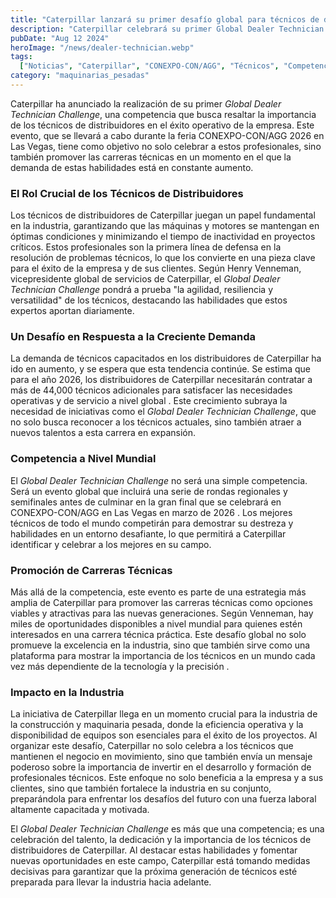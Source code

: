 ```yaml
---
title: "Caterpillar lanzará su primer desafío global para técnicos de distribuidores en CONEXPO-CON/AGG 2026"
description: "Caterpillar celebrará su primer Global Dealer Technician Challenge en CONEXPO-CON/AGG 2026, destacando la creciente demanda y las oportunidades en la carrera de técnico de distribuidores."
pubDate: "Aug 12 2024"
heroImage: "/news/dealer-technician.webp"
tags:
  ["Noticias", "Caterpillar", "CONEXPO-CON/AGG", "Técnicos", "Competencia"]
category: "maquinarias_pesadas"
---
```


Caterpillar ha anunciado la realización de su primer *Global Dealer Technician Challenge*, una competencia que busca resaltar la importancia de los técnicos de distribuidores en el éxito operativo de la empresa. Este evento, que se llevará a cabo durante la feria CONEXPO-CON/AGG 2026 en Las Vegas, tiene como objetivo no solo celebrar a estos profesionales, sino también promover las carreras técnicas en un momento en el que la demanda de estas habilidades está en constante aumento.

### El Rol Crucial de los Técnicos de Distribuidores

Los técnicos de distribuidores de Caterpillar juegan un papel fundamental en la industria, garantizando que las máquinas y motores se mantengan en óptimas condiciones y minimizando el tiempo de inactividad en proyectos críticos. Estos profesionales son la primera línea de defensa en la resolución de problemas técnicos, lo que los convierte en una pieza clave para el éxito de la empresa y de sus clientes. Según Henry Venneman, vicepresidente global de servicios de Caterpillar, el *Global Dealer Technician Challenge* pondrá a prueba "la agilidad, resiliencia y versatilidad" de los técnicos, destacando las habilidades que estos expertos aportan diariamente.

### Un Desafío en Respuesta a la Creciente Demanda

La demanda de técnicos capacitados en los distribuidores de Caterpillar ha ido en aumento, y se espera que esta tendencia continúe. Se estima que para el año 2026, los distribuidores de Caterpillar necesitarán contratar a más de 44,000 técnicos adicionales para satisfacer las necesidades operativas y de servicio a nivel global . Este crecimiento subraya la necesidad de iniciativas como el *Global Dealer Technician Challenge*, que no solo busca reconocer a los técnicos actuales, sino también atraer a nuevos talentos a esta carrera en expansión.

### Competencia a Nivel Mundial

El *Global Dealer Technician Challenge* no será una simple competencia. Será un evento global que incluirá una serie de rondas regionales y semifinales antes de culminar en la gran final que se celebrará en CONEXPO-CON/AGG en Las Vegas en marzo de 2026 . Los mejores técnicos de todo el mundo competirán para demostrar su destreza y habilidades en un entorno desafiante, lo que permitirá a Caterpillar identificar y celebrar a los mejores en su campo.

### Promoción de Carreras Técnicas

Más allá de la competencia, este evento es parte de una estrategia más amplia de Caterpillar para promover las carreras técnicas como opciones viables y atractivas para las nuevas generaciones. Según Venneman, hay miles de oportunidades disponibles a nivel mundial para quienes estén interesados en una carrera técnica práctica. Este desafío global no solo promueve la excelencia en la industria, sino que también sirve como una plataforma para mostrar la importancia de los técnicos en un mundo cada vez más dependiente de la tecnología y la precisión .

### Impacto en la Industria

La iniciativa de Caterpillar llega en un momento crucial para la industria de la construcción y maquinaria pesada, donde la eficiencia operativa y la disponibilidad de equipos son esenciales para el éxito de los proyectos. Al organizar este desafío, Caterpillar no solo celebra a los técnicos que mantienen el negocio en movimiento, sino que también envía un mensaje poderoso sobre la importancia de invertir en el desarrollo y formación de profesionales técnicos. Este enfoque no solo beneficia a la empresa y a sus clientes, sino que también fortalece la industria en su conjunto, preparándola para enfrentar los desafíos del futuro con una fuerza laboral altamente capacitada y motivada.

El *Global Dealer Technician Challenge* es más que una competencia; es una celebración del talento, la dedicación y la importancia de los técnicos de distribuidores de Caterpillar. Al destacar estas habilidades y fomentar nuevas oportunidades en este campo, Caterpillar está tomando medidas decisivas para garantizar que la próxima generación de técnicos esté preparada para llevar la industria hacia adelante.